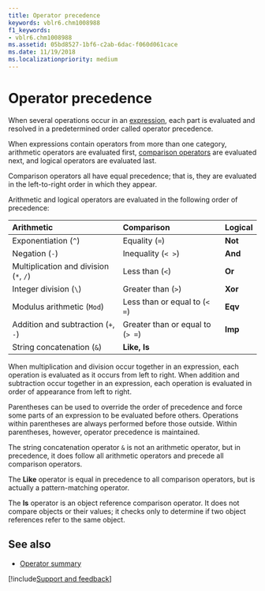 ```yaml
---
title: Operator precedence
keywords: vblr6.chm1008988
f1_keywords:
- vblr6.chm1008988
ms.assetid: 05bd8527-1bf6-c2ab-6dac-f060d061cace
ms.date: 11/19/2018
ms.localizationpriority: medium
---
```



# Operator precedence

When several operations occur in an [expression](../../Glossary/vbe-glossary.md#expression), each part is evaluated and resolved in a predetermined order called operator precedence.

When expressions contain operators from more than one category, arithmetic operators are evaluated first, [comparison operators](../../Glossary/vbe-glossary.md#comparison-operator) are evaluated next, and logical operators are evaluated last. 

Comparison operators all have equal precedence; that is, they are evaluated in the left-to-right order in which they appear. 

Arithmetic and logical operators are evaluated in the following order of precedence:

|Arithmetic|Comparison|Logical|
|:-----|:-----|:-----|
|Exponentiation (`^`)|Equality (`=`)|**Not**|
|Negation (`-`)|Inequality (`< >`)|**And**|
|Multiplication and division (`*`, `/`)|Less than (`<`)|**Or**|
|Integer division (`\`)|Greater than (`>`)|**Xor**|
|Modulus arithmetic (`Mod`)|Less than or equal to (`< =`)|**Eqv**|
|Addition and subtraction (`+`, `-`)|Greater than or equal to (`> =`)|**Imp**|
|String concatenation (`&`)|**Like, Is**||

When multiplication and division occur together in an expression, each operation is evaluated as it occurs from left to right. When addition and subtraction occur together in an expression, each operation is evaluated in order of appearance from left to right. 

Parentheses can be used to override the order of precedence and force some parts of an expression to be evaluated before others. Operations within parentheses are always performed before those outside. Within parentheses, however, operator precedence is maintained.

The string concatenation operator `&` is not an arithmetic operator, but in precedence, it does follow all arithmetic operators and precede all comparison operators.

The **Like** operator is equal in precedence to all comparison operators, but is actually a pattern-matching operator.

The **Is** operator is an object reference comparison operator. It does not compare objects or their values; it checks only to determine if two object references refer to the same object.

## See also

- [Operator summary](operator-summary.md)

[!include[Support and feedback](~/includes/feedback-boilerplate.md)]